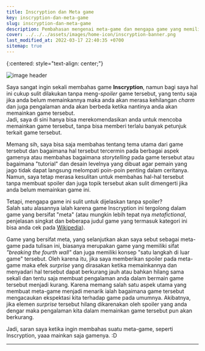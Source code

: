 ```yaml
---
title: Inscryption dan Meta game
key: inscryption-dan-meta-game
slug: inscryption-dan-meta-game
description: Pembahasan mengenai meta-game dan mengapa game yang memiliki karakteristik tersebut sulit untuk dibahas. Dalam tulisan ini, game yang dijadikan fokus ialah game Inscryption.
cover: ../../../assets/images/home-icon/inscryption-banner.png
last_modified_at: 2022-03-17 22:40:35 +0700
sitemap: true
---
```


{:centered: style="text-align: center;"}

![image header](../../../assets/images/inscryption-banner.png)

Saya sangat ingin sekali membahas game **Inscryption**, namun bagi saya hal ini cukup sulit dilakukan tanpa meng-*spoiler* game tersebut, yang tentu saja jika anda belum memainkannya maka anda akan merasa kehilangan *charm* dan juga pengalaman anda akan berbeda ketika nantinya anda akan memainkan game tersebut.  
Jadi, saya di sini hanya bisa merekomendasikan anda untuk mencoba memainkan game tersebut, tanpa bisa memberi terlalu banyak petunjuk terkait game tersebut.

Memang sih, saya bisa saja membahas tentang tema utama dari game tersebut dan bagaimana hal tersebut tercermin pada berbagai aspek gamenya atau membahas bagaimana *storytelling* pada game tersebut atau bagaimana "tutorial" dan desain levelnya yang dibuat agar pemain yang jago tidak dapat langsung melompati poin-poin penting dalam ceritanya. Namun, saya tetap merasa kesulitan untuk membahas hal-hal tersebut tanpa membuat spoiler dan juga topik tersebut akan sulit dimengerti jika anda belum memainkan game ini.

Tetapi, mengapa game ini sulit untuk dijelaskan tanpa spoiler?  
Salah satu alasannya ialah karena game Inscryption ini tergolong dalam game yang bersifat "meta" (atau mungkin lebih tepat nya *metafictional*, penjelasan singkat dan beberapa judul game yang termasuk kategori ini bisa anda cek pada [Wikipedia](https://en.wikipedia.org/wiki/List_of_metafictional_works#Interactive_media_and_video_games)).  

Game yang bersifat meta, yang selanjutkan akan saya sebut sebagai meta-game pada tulisan ini, biasanya merupakan game yang memiliki sifat *"breaking the fourth wall"* dan juga memiliki konsep "satu langkah di luar game" tersebut. Oleh karena itu, jika saya memberikan spoiler pada meta-game maka efek *surprise* yang dirasakan ketika memainkannya dan menyadari hal tersebut dapat berkurang jauh atau bahkan hilang sama sekali dan tentu saja membuat pengalaman anda dalam bermain game tersebut menjadi kurang. Karena memang salah satu aspek utama yang membuat meta-game menjadi menarik ialah bagaimana game tersebut mengacaukan ekspektasi kita terhadap game pada umumnya. Akibatnya, jika elemen *surprise* tersebut hilang dikarenakan oleh spoiler yang anda dengar maka pengalaman kita dalam memainkan game tersebut pun akan berkurang.  

Jadi, saran saya ketika ingin membahas suatu meta-game, seperti Inscryption, yaaa mainkan saja gamenya. :D

---
